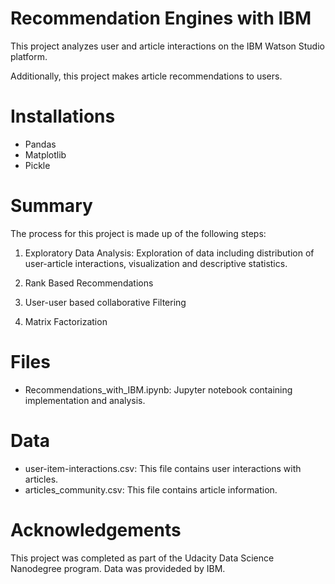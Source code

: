 # Recommendation Engines with IBM

This project analyzes user and article interactions on the IBM Watson Studio platform. 

Additionally, this project makes article recommendations to users. 

# Installations

- Pandas
- Matplotlib
- Pickle

# Summary

The process for this project is made up of the following steps:

1. Exploratory Data Analysis: Exploration of data including distribution of user-article interactions, visualization and descriptive statistics.

2. Rank Based Recommendations

3. User-user based collaborative Filtering

4. Matrix Factorization

# Files

- Recommendations_with_IBM.ipynb: Jupyter notebook containing implementation and analysis.

# Data 

- user-item-interactions.csv: This file contains user interactions with articles.
- articles_community.csv: This file contains article information.

# Acknowledgements

This project was completed as part of the Udacity Data Science Nanodegree program. Data was provideded by IBM.
